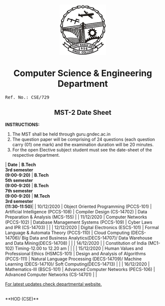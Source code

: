 <center>
<img src="gneLogo.jpg" alt="gneLogo">
</center>

<center>
<h1>Computer Science & Engineering Department</h1>
</center>

<pre>Ref. No.: CSE/729                                                                                        Dated: 4.12.2020</pre>

<center><h2>MST-2 Date Sheet</h2></center>

**INSTRUCTIONS:**
1.	The MST shall be held through guru.gndec.ac.in
2.	The question paper will be comprising of 24 questions (each question carry (01) one mark) and the examination duration will be 20 minutes.
3.	For the open Elective subject student must see the date-sheet of the respective department.

| **Date** | **B.Tech <br/>3rd semester<br/>(9:00-9:20)** | **B.Tech <br/>5th semester <br/>(9:00-9:20)** | **B.Tech <br/>7th semester <br/>(9:00-9:20)** | **M.Tech <br/>3rd semester <br/>(11:30-11:50)**|
| 10/12/2020 | Object Oriented Programming (PCCS-101) | Artificial Intelligence (PCCS-108) | Compiler Design (CS-14702) | Data Preparation & Analysis (MCS-155) |
| 11/12/2020 | Computer Networks (PCCS-102) | Database Management Systems (PCCS-109) | Cyber Laws and IPR (CS-14703) | |
| 12/12/2020 | Digital Electronics (ESCS-101) | Formal Language & Automata Theory (PCCS-110) | Cloud Computing (DECS-14706)/ Big Data and Business Analytics(DECS-14707)/ Data Warehouse and Data Mining(DECS-14708) | |
| 14/12/2020 | | Constitution of India (MC1-102) Timing-12.00 to 12.20 am | | |
| 15/12/2020 | Human Values and Professional Ethics (HSMCS-101) | Design and Analysis of Algorithms (PCCS-111) | Natural Language Processing (DECS-14709)/ Machine Learning (DECS-14710)/ Soft Computing(DECS-14713) | |
| 16/12/2020 | Mathematics-III (BSCS-101) | Advanced Computer Networks (PECS-106) | Advanced Computer Networks (CS-14701) | |

[For latest updates check departmental website.](https://cse.gndec.ac.in) 

<br/>
**HOD (CSE)**


		
	

	

